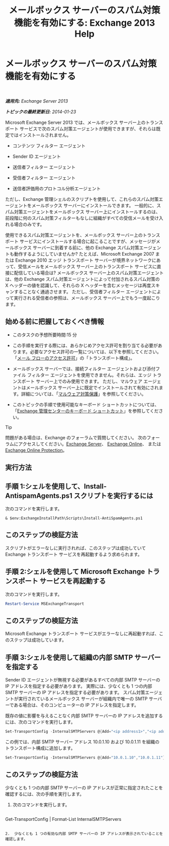 ﻿---
title: 'メールボックス サーバーのスパム対策機能を有効にする: Exchange 2013 Help'
TOCTitle: メールボックス サーバーのスパム対策機能を有効にする
ms:assetid: 59d22c5e-64bc-4879-8ad1-364862b6ba11
ms:mtpsurl: https://technet.microsoft.com/ja-jp/library/Bb201691(v=EXCHG.150)
ms:contentKeyID: 49129462
ms.date: 04/24/2018
mtps_version: v=EXCHG.150
ms.translationtype: HT
---

# メールボックス サーバーのスパム対策機能を有効にする

 

_**適用先:** Exchange Server 2013_

_**トピックの最終更新日:** 2014-01-23_

Microsoft Exchange Server 2013 では、メールボックス サーバー上のトランスポート サービスで次のスパム対策エージェントが使用できますが、それらは既定ではインストールされません。

  - コンテンツ フィルター エージェント

  - Sender ID エージェント

  - 送信者フィルター エージェント

  - 受信者フィルター エージェント

  - 送信者評価用のプロトコル分析エージェント

ただし、Exchange 管理シェルのスクリプトを使用して、これらのスパム対策エージェントをメールボックス サーバーにインストールできます。 一般的に、スパム対策エージェントをメールボックス サーバー上にインストールするのは、前段階に何のスパム対策フィルターもなしに組織がすべての受信メールを受け入れる場合のみです。

使用できるスパム対策エージェントを、メールボックス サーバー上のトランスポート サービスにインストールする場合に起こることですが、メッセージがメールボックス サーバーに到着する前に、他の Exchange スパム対策エージェントも動作するようにしていませんか? たとえば、Microsoft Exchange 2007 または Exchange 2010 エッジ トランスポート サーバーが境界ネットワークにあって、受信メールをメールボックス サーバー上のトランスポート サービスに直接に配信している場合は? メールボックス サーバー上のスパム対策エージェントは、他の Exchange スパム対策エージェントによって付加されるスパム対策の X ヘッダーの値を認識して、それらの X ヘッダーを含むメッセージは再度スキャンすることなく通過させます。 ただし、受信者フィルター エージェントによって実行される受信者の参照は、メールボックス サーバー上でもう一度起こります。

## 始める前に把握しておくべき情報

  - このタスクの予想所要時間:15 分

  - この手順を実行する際には、あらかじめアクセス許可を割り当てる必要があります。必要なアクセス許可の一覧については、以下を参照してください。「[メール フローのアクセス許可](mail-flow-permissions-exchange-2013-help.md)」の「トランスポート構成」。

  - メールボックス サーバーでは、接続フィルター エージェントおよび添付ファイル フィルター エージェントを使用できません。それらは、エッジ トランスポート サーバー上でのみ使用できます。 ただし、マルウェア エージェントはメールボックス サーバー上に既定でインストールされて有効にされます。詳細については、「[マルウェア対策保護](anti-malware-protection-exchange-2013-help.md)」を参照してください。

  - このトピックの手順で使用可能なキーボード ショートカットについては、「[Exchange 管理センターのキーボード ショートカット](keyboard-shortcuts-in-the-exchange-admin-center-exchange-online-protection-help.md)」を参照してください。


> [!TIP]
> 問題がある場合は、Exchange のフォーラムで質問してください。 次のフォーラムにアクセスしてください。<A href="https://go.microsoft.com/fwlink/p/?linkid=60612">Exchange Server</A>、 <A href="https://go.microsoft.com/fwlink/p/?linkid=267542">Exchange Online</A>、 または <A href="https://go.microsoft.com/fwlink/p/?linkid=285351">Exchange Online Protection</A>。



## 実行方法

## 手順 1:シェルを使用して、Install-AntispamAgents.ps1 スクリプトを実行するには

次のコマンドを実行します。

    & $env:ExchangeInstallPath\Scripts\Install-AntiSpamAgents.ps1

## このステップの検証方法

スクリプトがエラーなしに実行されれば、このステップは成功していて Exchange トランスポート サービスを再起動するよう求められます。

## 手順 2:シェルを使用して Microsoft Exchange トランスポート サービスを再起動する

次のコマンドを実行します。

```powershell
Restart-Service MSExchangeTransport
```

## このステップの検証方法

Microsoft Exchange トランスポート サービスがエラーなしに再起動すれば、このステップは成功しています。

## 手順 3:シェルを使用して組織の内部 SMTP サーバーを指定する

Sender ID エージェントが無視する必要があるすべての内部 SMTP サーバーの IP アドレスを指定する必要があります。 実際には、少なくとも 1 つの内部 SMTP サーバーの IP アドレスを指定する必要があります。 スパム対策エージェントが実行されているメールボックス サーバーが組織内で唯一の SMTP サーバーである場合は、そのコンピューターの IP アドレスを指定します。

既存の値に影響を与えることなく内部 SMTP サーバーの IP アドレスを追加するには、次のコマンドを実行します。

```powershell
Set-TransportConfig -InternalSMTPServers @{Add="<ip address1>","<ip address2>"...}
```

この例では、内部 SMTP サーバー アドレス 10.0.1.10 および 10.0.1.11 を組織のトランスポート構成に追加します。

```powershell
Set-TransportConfig -InternalSMTPServers @{Add="10.0.1.10","10.0.1.11"}
```

## このステップの検証方法

少なくとも 1 つの内部 SMTP サーバーの IP アドレスが正常に指定されたことを確認するには、次の手順を実行します。

1.  次のコマンドを実行します。
    
    ```powershell
Get-TransportConfig | Format-List InternalSMTPServers
```

2.  少なくとも 1 つの有効な内部 SMTP サーバーの IP アドレスが表示されていることを確認します。

